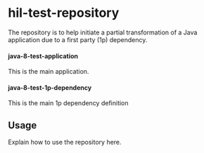 # hil-test-repository

The repository is to help initiate a partial transformation of a Java application due to a first party (1p) dependency.

#### java-8-test-application

This is the main application.

#### java-8-test-1p-dependency

This is the main 1p dependency definition

## Usage

Explain how to use the repository here.
